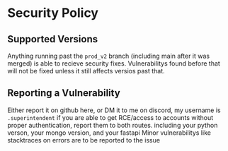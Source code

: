 # Security Policy

## Supported Versions

Anything running past the `prod_v2` branch (including main after it was merged) is able to recieve security fixes.
Vulnerabilitys found before that will not be fixed unless it still affects versios past that.


## Reporting a Vulnerability
Either report it on github here, or DM it to me on discord, my username is `.superintendent`
if you are able to get RCE/access to accounts without proper authentication, report them to both routes. including your python verson, your mongo version, and your fastapi
Minor vulnerabilitys like stacktraces on errors are to be reported to the issue
